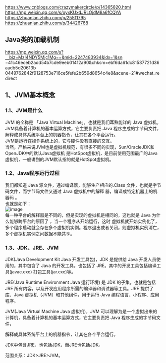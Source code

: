 https://www.cnblogs.com/crazymakercircle/p/14365820.html        
https://mp.weixin.qq.com/s/oyxKUxdJRLOjdM8a6fCQYA  
https://zhuanlan.zhihu.com/p/25511795   
https://zhuanlan.zhihu.com/p/34426768   

## Java类的加载机制    
https://mp.weixin.qq.com/s?__biz=MzI4NDY5Mjc1Mg==&mid=2247483934&idx=1&sn
=41c46eceb2add54b7cde9eeb01412a90&chksm=ebf6da61dc81537721d36aadb5d20613b
0449762842f9128753e716ce5fefe2b659d8654c4e8&scene=21#wechat_redirect  

## 1、JVM基本概念   
### 1.1、JVM是什么  
JVM 的全称是 「Java Virtual Machine」，也就是我们耳熟能详的 Java 虚拟机。    
JVM具备着计算机的基本运算方式，它主要负责把 Java 程序生成的字节码文件，解释成具体系统平台上的机器指令，让其在各个平台运行。  
JVM是运行在操作系统上的，它与硬件没有直接的交互。  
当然，严格来说JVM也是虚拟机规范，有很多不同的实现，Sun/OracleJDK和OpenJDK中的默认Java虚拟机
是HotSpot虚拟机，是目前使用范围最广的Java虚拟机，一般讲到的JVM默认指的就是HotSpot虚拟机。 
### 1.2、Java程序运行过程  
我们都知道 Java 源文件，通过编译器，能够生产相应的.Class 文件，也就是字节码文件，而字节码文件又通过 Java 虚拟机中的解释
器，编译成特定机器上的机器码 。   
也就是如下：  
![image](/images/jvm/jvm-1.png)     
每一种平台的解释器是不同的，但是实现的虚拟机是相同的，这也就是 Java 为什么能够跨平台的原因了 ，当一个程序从开始运行，这时
虚拟机就开始实例化了，多个程序启动就会存在多个虚拟机实例。程序退出或者关闭，则虚拟机实例消亡，多个虚拟机实例之间数据不能共享。 
### 1.3、JDK、JRE、JVM 
JDK(Java Development Kit Java 开发工具包)，JDK 是提供给 Java 开发人员使用的，其中包含了 Java 的开发工具，也包括了 JRE。其中的开发工具包括编译工具(javac.exe) 打包工具(jar.exe)等。

JRE(Java Runtime Environment Java 运行环境) 是 JDK 的子集，也就是包括 JRE 所有内容，以及开发应用程序所需的编译器和调试器等工具。JRE 提供了库、Java 虚拟机（JVM）和其他组件，用于运行 Java 编程语言、小程序、应用程序。

JVM(Java Virtual Machine Java 虚拟机)，JVM 可以理解为是一个虚拟出来的计算机，具备着计算机的基本运算方式，它主要负责把 Java 程序生成的字节码文件，

解释成具体系统平台上的机器指令，让其在各个平台运行。

JDK中包含JRE，也包括JDK，而JRE也包括JDK。

范围关系：JDK>JRE>JVM。